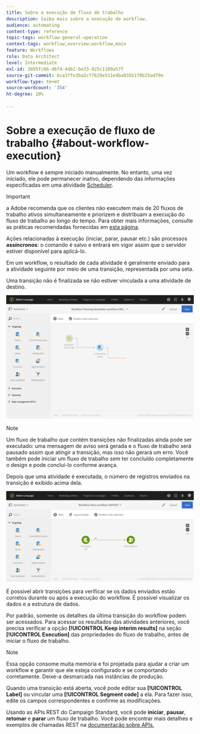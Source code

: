 ```yaml
---
title: Sobre a execução de fluxo de trabalho
description: Saiba mais sobre a execução de workflow.
audience: automating
content-type: reference
topic-tags: workflow-general-operation
context-tags: workflow,overview;workflow,main
feature: Workflows
role: Data Architect
level: Intermediate
exl-id: 3b95fc66-d6f4-44b2-be33-925c1109a57f
source-git-commit: 6ca3ffe3ba2cf7629e511e4ba035b170b25ad79e
workflow-type: tm+mt
source-wordcount: '354'
ht-degree: 10%

---
```


# Sobre a execução de fluxo de trabalho {#about-workflow-execution}

Um workflow é sempre iniciado manualmente. No entanto, uma vez iniciado, ele pode permanecer inativo, dependendo das informações especificadas em uma atividade [Scheduler](../../automating/using/scheduler.md).

>[!IMPORTANT]
>
> a Adobe recomenda que os clientes não executem mais de 20 fluxos de trabalho ativos simultaneamente e priorizem e distribuam a execução do fluxo de trabalho ao longo do tempo. Para obter mais informações, consulte as práticas recomendadas fornecidas em [esta página](../../automating/using/best-practices-workflows.md).

Ações relacionadas à execução (iniciar, parar, pausar etc.) são processos **assíncronos**: o comando é salvo e entrará em vigor assim que o servidor estiver disponível para aplicá-lo.

Em um workflow, o resultado de cada atividade é geralmente enviado para a atividade seguinte por meio de uma transição, representada por uma seta.

Uma transição não é finalizada se não estiver vinculada a uma atividade de destino.

![](assets/wkf_execution_1.png)

>[!NOTE]
>
>Um fluxo de trabalho que contém transições não finalizadas ainda pode ser executado: uma mensagem de aviso será gerada e o fluxo de trabalho será pausado assim que atingir a transição, mas isso não gerará um erro. Você também pode iniciar um fluxo de trabalho sem ter concluído completamente o design e pode concluí-lo conforme avança.

Depois que uma atividade é executada, o número de registros enviados na transição é exibido acima dela.

![](assets/wkf_transition_count.png)

É possível abrir transições para verificar se os dados enviados estão corretos durante ou após a execução do workflow. É possível visualizar os dados e a estrutura de dados.

Por padrão, somente os detalhes da última transição do workflow podem ser acessados. Para acessar os resultados das atividades anteriores, você precisa verificar a opção **[!UICONTROL Keep interim results]** na seção **[!UICONTROL Execution]** das propriedades do fluxo de trabalho, antes de iniciar o fluxo de trabalho.

>[!NOTE]
>
>Essa opção consome muita memória e foi projetada para ajudar a criar um workflow e garantir que ele esteja configurado e se comportando corretamente. Deixe-a desmarcada nas instâncias de produção.

Quando uma transição está aberta, você pode editar sua **[!UICONTROL Label]** ou vincular uma **[!UICONTROL Segment code]** a ela. Para fazer isso, edite os campos correspondentes e confirme as modificações.

Usando as APIs REST do Campaign Standard, você pode **iniciar**, **pausar**, **retomar** e **parar** um fluxo de trabalho. Você pode encontrar mais detalhes e exemplos de chamadas REST na [documentação sobre APIs.](../../api/using/controlling-a-workflow.md)
